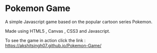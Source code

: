 # Pokemon Game

A simple Javascript game based on the popular cartoon series Pokemon.

Made using HTML5 , Canvas , CSS3 and Javascript.

To see the game in action click the link : 
https://akshitsingh07.github.io/Pokemon-Game/

